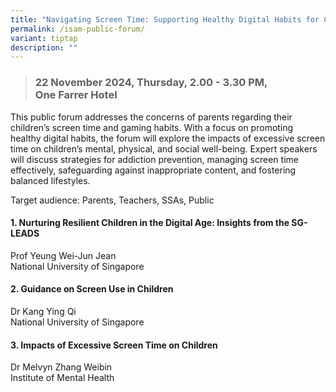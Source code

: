 ```yaml
---
title: "Navigating Screen Time: Supporting Healthy Digital Habits for Children"
permalink: /isam-public-forum/
variant: tiptap
description: ""
---
```

<blockquote>
<h3><strong>22 November 2024, Thursday, 2.00 - 3.30 PM,</strong><br><strong>One Farrer Hotel</strong></h3>
</blockquote>
<p>This public forum addresses the concerns of parents regarding their children’s
screen time and gaming habits. With a focus on promoting healthy digital
habits, the forum will explore the impacts of excessive screen time on
children’s mental, physical, and social well-being. Expert speakers will
discuss strategies for addiction prevention, managing screen time effectively,
safeguarding against inappropriate content, and fostering balanced lifestyles.</p>
<p>Target audience: Parents, Teachers, SSAs, Public</p>
<h4><strong>1. Nurturing Resilient Children in the Digital Age: Insights from the SG-LEADS</strong></h4>
<p>Prof Yeung Wei-Jun Jean
<br>National University of Singapore</p>
<h4><strong>2. Guidance on Screen Use in Children</strong></h4>
<p>Dr Kang Ying Qi
<br>National University of Singapore</p>
<h4><strong>3. Impacts of Excessive Screen Time on Children</strong></h4>
<p>Dr Melvyn Zhang Weibin
<br>Institute of Mental Health</p>
<p></p>